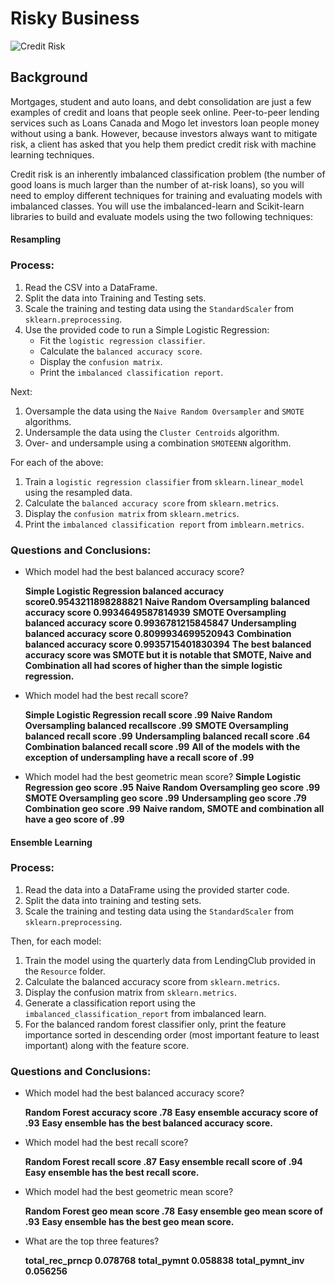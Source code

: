 # Risky Business

![Credit Risk](Images/credit-risk.jpg)

## Background

Mortgages, student and auto loans, and debt consolidation are just a few examples of credit and loans that people seek online. Peer-to-peer lending services such as Loans Canada and Mogo let investors loan people money without using a bank. However, because investors always want to mitigate risk, a client has asked that you help them predict credit risk with machine learning techniques.

Credit risk is an inherently imbalanced classification problem (the number of good loans is much larger than the number of at-risk loans), so you will need to employ different techniques for training and evaluating models with imbalanced classes. You will use the imbalanced-learn and Scikit-learn libraries to build and evaluate models using the two following techniques:


#### Resampling

### Process:

1. Read the CSV into a DataFrame. 
2. Split the data into Training and Testing sets. 
3. Scale the training and testing data using the `StandardScaler` from `sklearn.preprocessing`. 
4. Use the provided code to run a Simple Logistic Regression:
    * Fit the `logistic regression classifier`.
    * Calculate the `balanced accuracy score`.
    * Display the `confusion matrix`.
    * Print the `imbalanced classification report`.

Next:

1. Oversample the data using the `Naive Random Oversampler` and `SMOTE` algorithms.
2. Undersample the data using the `Cluster Centroids` algorithm.
3. Over- and undersample using a combination `SMOTEENN` algorithm.


For each of the above:

1. Train a `logistic regression classifier` from `sklearn.linear_model` using the resampled data.
2. Calculate the `balanced accuracy score` from `sklearn.metrics`.
3. Display the `confusion matrix` from `sklearn.metrics`.
4. Print the `imbalanced classification report` from `imblearn.metrics`.


### Questions and Conclusions:

* Which model had the best balanced accuracy score?

    **Simple Logistic Regression balanced accuracy score0.9543211898288821**
    **Naive Random Oversampling balanced accuracy score 0.9934649587814939**
    **SMOTE Oversampling balanced accuracy score 0.9936781215845847**
    **Undersampling balanced accuracy score 0.8099934699520943**
    **Combination balanced accuracy score 0.9935715401830394**
    **The best balanced accuracy score was SMOTE but it is notable that SMOTE, Naive and Combination all had scores of higher than the simple logistic regression.**
    
* Which model had the best recall score?

    **Simple Logistic Regression recall score .99**
    **Naive Random Oversampling balanced recallscore .99**
    **SMOTE Oversampling balanced recall score .99**
    **Undersampling balanced recall score .64**
    **Combination balanced recall score .99**
    **All of the models with the exception of undersampling have a recall score of .99**

* Which model had the best geometric mean score?
    **Simple Logistic Regression geo score .95**
    **Naive Random Oversampling geo score .99**
    **SMOTE Oversampling geo score .99**
    **Undersampling geo score .79**
    **Combination geo score .99**
    **Naive random, SMOTE and combination all have a geo score of .99**
    
#### Ensemble Learning

### Process:

1. Read the data into a DataFrame using the provided starter code.
2. Split the data into training and testing sets.
3. Scale the training and testing data using the `StandardScaler` from `sklearn.preprocessing`.


Then, for each model:

1. Train the model using the quarterly data from LendingClub provided in the `Resource` folder.
2. Calculate the balanced accuracy score from `sklearn.metrics`.
3. Display the confusion matrix from `sklearn.metrics`.
4. Generate a classification report using the `imbalanced_classification_report` from imbalanced learn.
5. For the balanced random forest classifier only, print the feature importance sorted in descending order (most important feature to least important) along with the feature score.


### Questions and Conclusions:

* Which model had the best balanced accuracy score?

    **Random Forest accuracy score .78**
    **Easy ensemble accuracy score of .93**
    **Easy ensemble has the best balanced accuracy score.**
    
* Which model had the best recall score?

    **Random Forest recall score .87**
    **Easy ensemble recall score of .94**
    **Easy ensemble has the best recall score.**
    
* Which model had the best geometric mean score?

    **Random Forest geo mean score .78**
    **Easy ensemble geo mean score of .93**
    **Easy ensemble has the best geo mean score.**

* What are the top three features?

    **total_rec_prncp 0.078768**
    **total_pymnt 0.058838**
    **total_pymnt_inv 0.056256**
